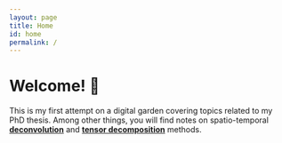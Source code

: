 ```yaml
---
layout: page
title: Home
id: home
permalink: /
---
```


# Welcome! 🌱

<p class="block">
  This is my first attempt on a digital garden covering topics related to my PhD thesis. Among other things, you will find notes on spatio-temporal <a class="internal-link" href="/deconvolution"><span style="font-weight: bold">deconvolution</span></a> and <a class="internal-link" href="/tensor-decomposition"><span style="font-weight: bold">tensor decomposition</span></a> methods.
</p>

<style>
  .wrapper {
    max-width: 46em;
  }
</style>
